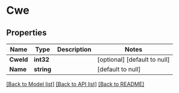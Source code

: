 # Cwe

## Properties
Name | Type | Description | Notes
------------ | ------------- | ------------- | -------------
**CweId** | **int32** |  | [optional] [default to null]
**Name** | **string** |  | [default to null]

[[Back to Model list]](../README.md#documentation-for-models) [[Back to API list]](../README.md#documentation-for-api-endpoints) [[Back to README]](../README.md)


